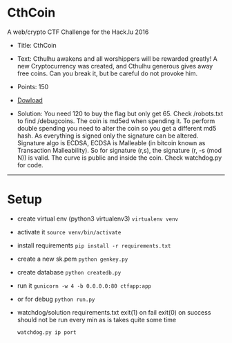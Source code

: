 # CthCoin
A web/crypto CTF Challenge for the Hack.lu 2016


- Title: CthCoin

- Text: Cthulhu awakens and all worshippers will be rewarded greatly! A new Cryptocurrency was created, and Cthulhu generous gives away free coins. Can you break it, but be careful do not provoke him.

- Points: 150

- [Dowload]()

- Solution: You need 120 to buy the flag but only get 65. Check /robots.txt to find /debugcoins. The coin is md5ed when spending it. To perform double spending you need to alter the coin so you get a different md5 hash. As everything is signed only the signature can be altered. Signature algo is ECDSA, ECDSA is Malleable (in bitcoin known as Transaction Malleability). So for signature (r,s), the signature (r, -s (mod N)) is valid. The curve is public and inside the coin. Check watchdog.py for code.

---

# Setup

- create virtual env (python3 virtualenv3)
	`virtualenv venv`

- activate it
	`source venv/bin/activate`

- install requirements
	`pip install -r requirements.txt`

- create a new sk.pem
	`python genkey.py`

- create database
	`python createdb.py`

- run it
	`gunicorn -w 4 -b 0.0.0.0:80 ctfapp:app`

- or for debug
	`python run.py`

- watchdog/solution
	requirements.txt
	exit(1) on fail exit(0) on success
	should not be run every min as is takes quite some time

	`watchdog.py ip port`

